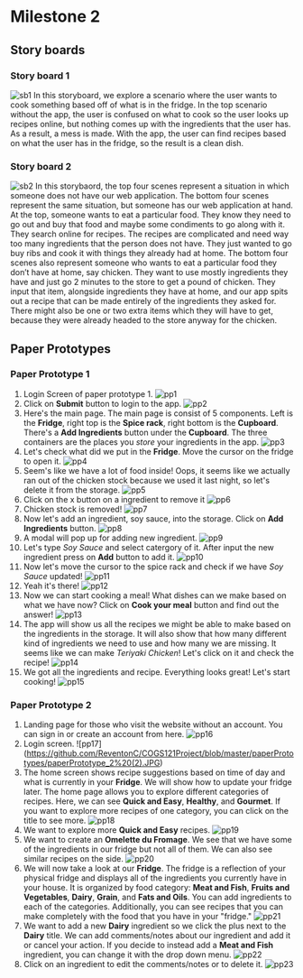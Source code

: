 # Milestone 2

## Story boards

### Story board 1
![sb1](https://github.com/ReventonC/COGS121Project/blob/master/storyBoards/storyBoard_1.png)
In this storyboard, we explore a scenario where the user wants to cook something based off of what is in the fridge. In the top scenario without the app, the user is confused on what to cook so the user looks up recipes online, but nothing comes up with the ingredients that the user has. As a result, a mess is made. With the app, the user can find recipes based on what the user has in the fridge, so the result is a clean dish.

### Story board 2
![sb2](https://github.com/ReventonC/COGS121Project/blob/master/storyBoards/storyboard_2.jpg)
In this storybaord, the top four scenes represent a situation in which someone does not have our web application. The bottom four scenes represent the same situation, but someone has our web application at hand. At the top, someone wants to eat a particular food. They know they need to go out and buy that food and maybe some condiments to go along with it. They search online for recipes. The recipes are complicated and need way too many ingredients that the person does not have. They just wanted to go buy ribs and cook it with things they already had at home. The bottom four scenes also represent someone who wants to eat a particular food they don’t have at home, say chicken. They want to use mostly ingredients they have and just go 2 minutes to the store to get a pound of chicken. They input that item, alongside ingredients they have at home, and our app spits out a recipe that can be made entirely of the ingredients they asked for. There might also be one or two extra items which they will have to get, because they were already headed to the store anyway for the chicken.

## Paper Prototypes

### Paper Prototype 1

1. Login Screen of paper prototype 1.
![pp1](https://github.com/ReventonC/COGS121Project/blob/master/paperPrototypes/paperPrototype_1%20(1).jpg)
1. Click on __Submit__ button to login to the app.
![pp2](https://github.com/ReventonC/COGS121Project/blob/master/paperPrototypes/paperPrototype_1%20(2).jpg)
1. Here's the main page. The main page is consist of 5 components. Left is the __Fridge__, right top is the __Spice rack__, right bottom is the __Cupboard__. There's a __Add Ingredients__ button under the __Cupboard__. The three containers are the places you _store_ your ingredients in the app.
![pp3](https://github.com/ReventonC/COGS121Project/blob/master/paperPrototypes/paperPrototype_1%20(3).jpg)
1. Let's check what did we put in the __Fridge__. Move the cursor on the fridge to open it.
![pp4](https://github.com/ReventonC/COGS121Project/blob/master/paperPrototypes/paperPrototype_1%20(4).jpg)
1. Seem's like we have a lot of food inside! Oops, it seems like we actually ran out of the chicken stock because we used it last night, so let's delete it from the storage.
![pp5](https://github.com/ReventonC/COGS121Project/blob/master/paperPrototypes/paperPrototype_1%20(5).jpg)
1. Click on the x button on a ingredient to remove it
![pp6](https://github.com/ReventonC/COGS121Project/blob/master/paperPrototypes/paperPrototype_1%20(6).jpg)
1. Chicken stock is removed!
![pp7](https://github.com/ReventonC/COGS121Project/blob/master/paperPrototypes/paperPrototype_1%20(7).jpg)
1. Now let's add an ingredient, soy sauce, into the storage. Click on __Add Ingredients__ button.
![pp8](https://github.com/ReventonC/COGS121Project/blob/master/paperPrototypes/paperPrototype_1%20(8).jpg)
1. A modal will pop up for adding new ingredient.
![pp9](https://github.com/ReventonC/COGS121Project/blob/master/paperPrototypes/paperPrototype_1%20(9).jpg)
1. Let's type _Soy Sauce_ and select catergory of it. After input the new ingredient press on __Add__ button to add it.
![pp10](https://github.com/ReventonC/COGS121Project/blob/master/paperPrototypes/paperPrototype_1%20(10).jpg)
1. Now let's move the cursor to the spice rack and check if we have _Soy Sauce_ updated!
![pp11](https://github.com/ReventonC/COGS121Project/blob/master/paperPrototypes/paperPrototype_1%20(11).jpg)
1. Yeah it's there!
![pp12](https://github.com/ReventonC/COGS121Project/blob/master/paperPrototypes/paperPrototype_1%20(12).jpg)
1. Now we can start cooking a meal! What dishes can we make based on what we have now? Click on __Cook your meal__ button and find out the answer!
![pp13](https://github.com/ReventonC/COGS121Project/blob/master/paperPrototypes/paperPrototype_1%20(13).jpg)
1. The app will show us all the recipes we might be able to make based on the ingredients in the storage. It will also show that how many different kind of ingredients we need to use and how many we are missing. It seems like we can make _Teriyaki Chicken_! Let's click on it and check the recipe!
![pp14](https://github.com/ReventonC/COGS121Project/blob/master/paperPrototypes/paperPrototype_1%20(14).jpg)
1. We got all the ingredients and recipe. Everything looks great! Let's start cooking!
![pp15](https://github.com/ReventonC/COGS121Project/blob/master/paperPrototypes/paperPrototype_1%20(15).jpg)


### Paper Prototype 2

1. Landing page for those who visit the website without an account. You can sign in or create an account from here.
![pp16](https://github.com/ReventonC/COGS121Project/blob/master/paperPrototypes/paperPrototype_2%20(1).JPG)
1. Login screen.
![pp17] (https://github.com/ReventonC/COGS121Project/blob/master/paperPrototypes/paperPrototype_2%20(2).JPG)
1. The home screen shows recipe suggestions based on time of day and what is currently in your __Fridge__. We will show how to update your fridge later. The home page allows you to explore different categories of recipes. Here, we can see __Quick and Easy__, __Healthy__, and __Gourmet__. If you want to explore more recipes of one category, you can click on the title to see more.
![pp18](https://github.com/ReventonC/COGS121Project/blob/master/paperPrototypes/paperPrototype_2%20(3).JPG)
1. We want to explore more __Quick and Easy__ recipes.
![pp19](https://github.com/ReventonC/COGS121Project/blob/master/paperPrototypes/paperPrototype_2%20(4).JPG)
1. We want to create an __Omelette du Fromage__. We see that we have some of the ingredients in our fridge but not all of them. We can also see similar recipes on the side.
![pp20](https://github.com/ReventonC/COGS121Project/blob/master/paperPrototypes/paperPrototype_2%20(5).JPG)
1. We will now take a look at our __Fridge__. The fridge is a reflection of your physical fridge and displays all of the ingredients you currently have in your house. It is organized by food category: __Meat and Fish__, __Fruits and Vegetables__, __Dairy__, __Grain__, and __Fats and Oils__. You can add ingredients to each of the categories. Additionally, you can see recipes that you can make completely with the food that you have in your "fridge."
![pp21](https://github.com/ReventonC/COGS121Project/blob/master/paperPrototypes/paperPrototype_2%20(6).JPG)
1.  We want to add a new __Dairy__ ingredient so we click the plus next to the __Dairy__ title. We can add comments/notes about our ingredient and add it or cancel your action. If you decide to instead add a __Meat and Fish__ ingredient, you can change it with the drop down menu.
![pp22](https://github.com/ReventonC/COGS121Project/blob/master/paperPrototypes/paperPrototype_2%20(7).JPG)
1. Click on an ingredient to edit the comments/notes or to delete it.
![pp23](https://github.com/ReventonC/COGS121Project/blob/master/paperPrototypes/paperPrototype_2%20(8).JPG)
